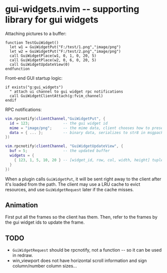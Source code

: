 # gui-widgets.nvim -- supporting library for gui widgets

Attaching pictures to a buffer:
```vimL
function TestGuiWidget()
  let w1 = GuiWidgetPut("F:/test/1.png","image/png")
  let w2 = GuiWidgetPut("F:/test/2.png","image/png")
  call GuiWidgetPlace(w1, 0, 1, 0, 20, 5)
  call GuiWidgetPlace(w2, 0, 6, 0, 20, 5)
  call GuiWidgetUpdateView(0)
endfunction
```

Front-end GUI startup logic:
```vimL
if exists("g:gui_widgets")
  " attach ui channel to gui widget rpc notifications
  call GuiWidgetClientAttach(g:fvim_channel)
endif
```

RPC notifications:
```lua
vim.rpcnotify(clientChannel,"GuiWidgetPut", {
  id = 123;               -- the gui widget id
  mime = "image/png";     -- the mime data, client chooses how to present
  data = { ... };         -- binary data, serializes to str8 in msgpack
})

vim.rpcnotify(clientChannel, "GuiWidgetUpdateView", {
  buf = 5;                -- the updated buffer
  widgets = {
    { 123, 1, 5, 10, 20 } -- [widget_id, row, col, width, height] tuple
  }
})
```

When a plugin calls `GuiWidgetPut`, it will be sent right away to the client after it's loaded from the path.
The client may use a LRU cache to evict resources, and use `GuiWidgetRequest` later if the cache misses.

## Animation
First put all the frames so the client has them.
Then, refer to the frames by the gui widget ids to update the frame.

## TODO
- `GuiWidgetRequest` should be rpcnotify, not a function -- so it can be used in redraw.
- win_viewport does not have horizontal scroll information and sign column/number column sizes...
